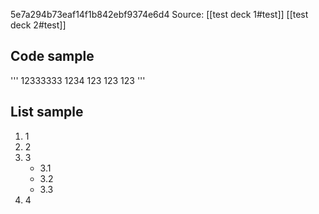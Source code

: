 5e7a294b73eaf14f1b842ebf9374e6d4
Source:
	[[test deck 1#test]]
	[[test deck 2#test]]

## Code sample
'''
12333333
1234
	123
      123
	123
'''

## List sample
1. 1
2. 2
3. 3
    - 3.1
    - 3.2
    - 3.3
4. 4
